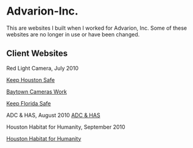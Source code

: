 # Advarion-Inc.

This are websites I built when I worked for Advarion, Inc. Some of these websites are no longer in use or have been changed.

## Client Websites
Red Light Camera, July 2010

[Keep Houston Safe](http://www.keephoustonsafe.com)

[Baytown Cameras Work](http://www.baytowncameraswork.com)

[Keep Florida Safe](http://www.keepfloridasafe.com)


ADC & HAS, August 2010
[ADC & HAS](http://www.hasadc.com)


Houston Habitat for Humanity, September 2010

[Houston Habitat for Humanity](http://www.houstonhabitat.org)


